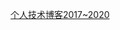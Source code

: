 [个人技术博客2017~2020](https://alexzhong22c.github.io/)

<script>console.log(234234, window);window.title = '234234234'</script>
